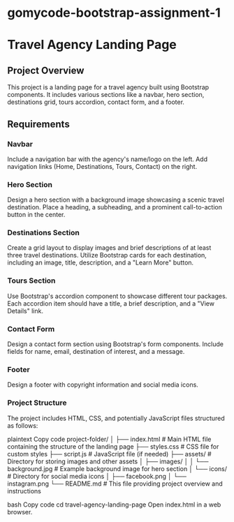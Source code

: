 # gomycode-bootstrap-assignment-1
 # Travel Agency Landing Page
## Project Overview
This project is a landing page for a travel agency built using Bootstrap components. It includes various sections like a navbar, hero section, destinations grid, tours accordion, contact form, and a footer.

## Requirements
### Navbar
Include a navigation bar with the agency's name/logo on the left.
Add navigation links (Home, Destinations, Tours, Contact) on the right.
### Hero Section
Design a hero section with a background image showcasing a scenic travel destination.
Place a heading, a subheading, and a prominent call-to-action button in the center.
### Destinations Section
Create a grid layout to display images and brief descriptions of at least three travel destinations.
Utilize Bootstrap cards for each destination, including an image, title, description, and a "Learn More" button.
### Tours Section
Use Bootstrap's accordion component to showcase different tour packages.
Each accordion item should have a title, a brief description, and a "View Details" link.
### Contact Form
Design a contact form section using Bootstrap's form components.
Include fields for name, email, destination of interest, and a message.
### Footer
Design a footer with copyright information and social media icons.
### Project Structure
The project includes HTML, CSS, and potentially JavaScript files structured as follows:

plaintext
Copy code
project-folder/
│
├── index.html           # Main HTML file containing the structure of the landing page
├── styles.css           # CSS file for custom styles
├── script.js            # JavaScript file (if needed)
├── assets/              # Directory for storing images and other assets
│   ├── images/
│   │   └── background.jpg    # Example background image for hero section
│   └── icons/           # Directory for social media icons
│       ├── facebook.png
│       └── instagram.png
└── README.md            # This file providing project overview and instructions


bash
Copy code
cd travel-agency-landing-page
Open index.html in a web browser.

